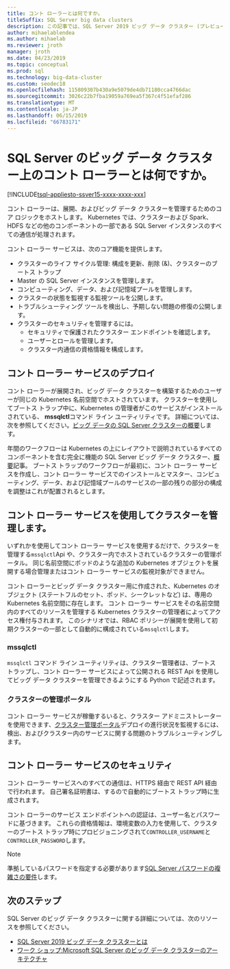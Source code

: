 ```yaml
---
title: コント ローラーとは何ですか。
titleSuffix: SQL Server big data clusters
description: この記事では、SQL Server 2019 ビッグ データ クラスター (プレビュー) のコント ローラーについて説明します。
author: mihaelablendea
ms.author: mihaelab
ms.reviewer: jroth
manager: jroth
ms.date: 04/23/2019
ms.topic: conceptual
ms.prod: sql
ms.technology: big-data-cluster
ms.custom: seodec18
ms.openlocfilehash: 115809307b430a9e5079de4db71180cca4766dac
ms.sourcegitcommit: 3026c22b7fba19059a769ea5f367c4f51efaf286
ms.translationtype: MT
ms.contentlocale: ja-JP
ms.lasthandoff: 06/15/2019
ms.locfileid: "66783171"
---
```

# <a name="what-is-the-controller-on-a-sql-server-big-data-cluster"></a>SQL Server のビッグ データ クラスター上のコント ローラーとは何ですか。

[!INCLUDE[tsql-appliesto-ssver15-xxxx-xxxx-xxx](../includes/tsql-appliesto-ssver15-xxxx-xxxx-xxx.md)]

コント ローラーは、展開、およびビッグ データ クラスターを管理するためのコア ロジックをホストします。 Kubernetes では、クラスターおよび Spark、HDFS などの他のコンポーネントの一部である SQL Server インスタンスのすべての通信が処理されます。

コント ローラー サービスは、次のコア機能を提供します。

- クラスターのライフ サイクル管理: 構成を更新、削除 (&)、クラスターのブートス トラップ
- Master の SQL Server インスタンスを管理します。
- コンピューティング、データ、および記憶域プールを管理します。
- クラスターの状態を監視する監視ツールを公開します。
- トラブルシューティング ツールを検出し、予期しない問題の修復の公開します。
- クラスターのセキュリティを管理するには。
  - セキュリティで保護されたクラスター エンドポイントを確認します。
  - ユーザーとロールを管理します。
  - クラスター内通信の資格情報を構成します。

## <a name="deploying-the-controller-service"></a>コント ローラー サービスのデプロイ

コント ローラーが展開され、ビッグ データ クラスターを構築するためのユーザーが同じの Kubernetes 名前空間でホストされています。 クラスターを使用してブートス トラップ中に、Kubernetes の管理者がこのサービスがインストールされている、 **mssqlctl**コマンド ライン ユーティリティです。 詳細については、次を参照してください。[ビッグ データの SQL Server クラスターの概要](deploy-get-started.md)します。

年間のワークフローは Kubernetes の上にレイアウトで説明されているすべてのコンポーネントを含む完全に機能の SQL Server ビッグ データ クラスター、[概要](big-data-cluster-overview.md)記事。 ブートス トラップのワークフローが最初に、コント ローラー サービスを作成し、コント ローラー サービスでのインストールとマスター、コンピューティング、データ、および記憶域プールのサービスの一部の残りの部分の構成を調整はこれが配置されるとします。

## <a name="managing-the-cluster-through-the-controller-service"></a>コント ローラー サービスを使用してクラスターを管理します。

いずれかを使用してコント ローラー サービスを使用するだけで、クラスターを管理する`mssqlctl`Api や、クラスター内でホストされているクラスターの管理ポータル。 同じ名前空間にポッドのような追加の Kubernetes オブジェクトを展開する場合管理またはコント ローラー サービスの監視対象ができません。

コント ローラーとビッグ データ クラスター用に作成された、Kubernetes のオブジェクト (ステートフルのセット、ポッド、シークレットなど) は、専用の Kubernetes 名前空間に存在します。 コント ローラー サービスをその名前空間内のすべてのリソースを管理する Kubernetes クラスターの管理者によってアクセス権付与されます。  このシナリオでは、RBAC ポリシーが展開を使用して初期クラスターの一部として自動的に構成されている`mssqlctl`します。 

### <a name="mssqlctl"></a>mssqlctl

`mssqlctl` コマンド ライン ユーティリティは、クラスター管理者は、ブートス トラップし、コント ローラー サービスによって公開される REST Api を使用してビッグ データ クラスターを管理できるようにする Python で記述されます。

### <a name="cluster-administration-portal"></a>クラスターの管理ポータル

コント ローラー サービスが稼働するいると、クラスター アドミニストレーターを使用できます、[クラスター管理ポータル](cluster-admin-portal.md)デプロイの進行状況を監視するには、検出、およびクラスター内のサービスに関する問題のトラブルシューティングします。

## <a name="controller-service-security"></a>コント ローラー サービスのセキュリティ

コント ローラー サービスへのすべての通信は、HTTPS 経由で REST API 経由で行われます。 自己署名証明書は、するので自動的にブートス トラップ時に生成されます。 

コント ローラーのサービス エンドポイントへの認証は、ユーザー名とパスワードに基づきます。 これらの資格情報は、環境変数の入力を使用して、クラスターのブートス トラップ時にプロビジョニングされて`CONTROLLER_USERNAME`と`CONTROLLER_PASSWORD`します。

> [!NOTE]
> 準拠しているパスワードを指定する必要があります[SQL Server パスワードの複雑さの要件](https://docs.microsoft.com/sql/relational-databases/security/password-policy?view=sql-server-2017)します。

## <a name="next-steps"></a>次のステップ

SQL Server のビッグ データ クラスターに関する詳細については、次のリソースを参照してください。

- [SQL Server 2019 ビッグ データ クラスターとは](big-data-cluster-overview.md)
- [ワーク ショップ:Microsoft SQL Server のビッグ データ クラスターのアーキテクチャ](https://github.com/Microsoft/sqlworkshops/tree/master/sqlserver2019bigdataclusters)
